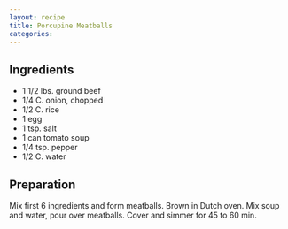 ```yaml
---
layout: recipe
title: Porcupine Meatballs
categories:
---
```


## Ingredients

- 1 1/2 lbs. ground beef
- 1/4 C.  onion, chopped
- 1/2 C. rice
- 1 egg
- 1 tsp. salt
- 1 can tomato soup
- 1/4 tsp. pepper
- 1/2 C. water

## Preparation

Mix first 6 ingredients and form meatballs.  Brown in Dutch oven.  Mix soup and water, pour over meatballs.  Cover and simmer for 45 to 60 min.